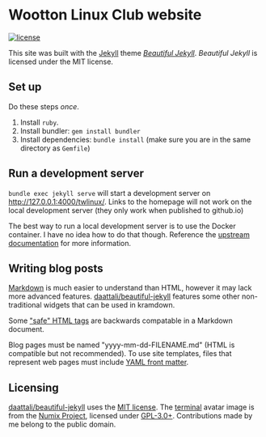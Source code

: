 # Wootton Linux Club website

[![license](https://img.shields.io/github/license/twlinux/twlinux.github.io.svg)](https://github.com/twlinux/twlinux.github.io)

This site was built with the [Jekyll](https://jekyllrb.com/) theme *[Beautiful Jekyll](https://github.com/daattali/beautiful-jekyll#readme)*. *Beautiful Jekyll* is licensed under the MIT license.

## Set up

Do these steps *once*.

1. Install `ruby`.
2. Install bundler: `gem install bundler`
3. Install dependencies: `bundle install` (make sure you are in the same directory as `Gemfile`)

## Run a development server

`bundle exec jekyll serve` will start a development server on http://127.0.0.1:4000/twlinux/. Links to the homepage will not work on the local development server (they only work when published to github.io)

The best way to run a local development server is to use the Docker container. I have no idea how to do that though. Reference the [upstream documentation](https://github.com/daattali/beautiful-jekyll#advanced-local-development-using-docker) for more information. 

## Writing blog posts

[Markdown](https://guides.github.com/pdfs/markdown-cheatsheet-online.pdf) is much easier to understand than HTML, however it may lack more advanced features. [daattali/beautiful-jekyll](https://github.com/daattali/beautiful-jekyll/tree/master/_posts) features some other non-traditional widgets that can be used in kramdown.

Some ["safe" HTML tags](https://github.com/jch/html-pipeline/blob/master/lib/html/pipeline/sanitization_filter.rb#L40) are backwards compatable in a Markdown document.

Blog pages must be named "yyyy-mm-dd-FILENAME.md" (HTML is compatible but not recommended). To use site templates, files that represent web pages must include [YAML front matter](https://github.com/daattali/beautiful-jekyll#last-important-thing-yaml-front-matter-parameters-for-a-page).

## Licensing

[daattali/beautiful-jekyll](https://github.com/daattali/beautiful-jekyll) uses the [MIT license](https://github.com/daattali/beautiful-jekyll/blob/master/LICENSE). The [terminal](https://github.com/numixproject/numix-icon-theme-circle/blob/master/Numix-Circle/48/apps/terminal.svg) avatar image is from the [Numix Project](https://numixproject.org), licensed under [GPL-3.0+](https://github.com/numixproject/numix-icon-theme-circle/blob/master/LICENSE). Contributions made by me belong to the public domain.
